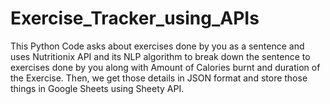 # Exercise_Tracker_using_APIs

This Python Code asks about exercises done by you as a sentence and uses Nutritionix API and its NLP algorithm to break down the sentence to exercises done by you along with Amount of Calories burnt and duration of the Exercise. Then, we get those details in JSON format and store those things in Google Sheets using Sheety API.
